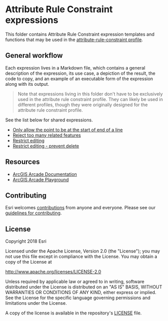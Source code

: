 # Attribute Rule Constraint expressions

This folder contains Attribute Rule Constraint expression templates and functions that may be used in the [attribute-rule-constraint profile](https://developers.arcgis.com/arcade/guide/profiles/#attribute-rule-constraint).

## General workflow

Each expression lives in a Markdown file, which contains a general description of the expression, its use case, a depiction of the result, the code to copy, and an example of an executable form of the expression along with its output. 

> Note that expressions living in this folder don't have to be exclusively used in the attribute rule constraint profile. They can likely be used in different profiles, though they were originally designed for the attribute rule constraint profile.

See the list below for shared expressions.

- [Only allow the point to be at the start of end of a line](./only_at_start_end.md)
- [Reject too many related features](./reject_too_many_related.md)
- [Restrict editing](./restrict_edting.md)
- [Restrict editing - prevent delete](./prevent_delete.md)


## Resources

* [ArcGIS Arcade Documentation](https://developers.arcgis.com/arcade/)
* [ArcGIS Arcade Playground](https://developers.arcgis.com/arcade/playground/)

## Contributing

Esri welcomes [contributions](CONTRIBUTING.md) from anyone and everyone. Please see our [guidelines for contributing](https://github.com/esri/contributing).

## License

Copyright 2018 Esri

Licensed under the Apache License, Version 2.0 (the "License");
you may not use this file except in compliance with the License.
You may obtain a copy of the License at

   http://www.apache.org/licenses/LICENSE-2.0

Unless required by applicable law or agreed to in writing, software
distributed under the License is distributed on an "AS IS" BASIS,
WITHOUT WARRANTIES OR CONDITIONS OF ANY KIND, either express or implied.
See the License for the specific language governing permissions and
limitations under the License.

A copy of the license is available in the repository's [LICENSE](LICENSE) file.

